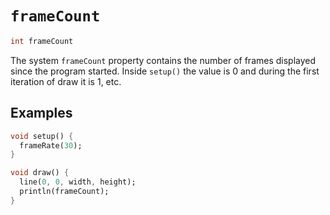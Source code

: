 # `frameCount`

```dart
int frameCount
```

The system `frameCount` property contains the number of frames displayed since the program started.
Inside `setup()` the value is 0 and during the first iteration of draw it is 1, etc.

## Examples

```dart
void setup() {
  frameRate(30);
}

void draw() {
  line(0, 0, width, height);
  println(frameCount);
}
```
